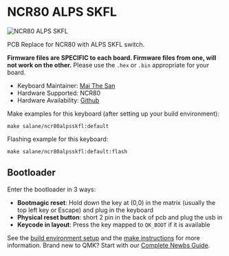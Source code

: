 # NCR80 ALPS SKFL

![NCR80 ALPS SKFL](https://i.imgur.com/X964J2P.jpeg)

 PCB Replace for NCR80 with ALPS SKFL switch.

 **Firmware files are SPECIFIC to each board. Firmware files from one, will not work on the other.** Please use the `.hex` or `.bin` appropriate for your board.

* Keyboard Maintainer: [Mai The San](https://github.com/MaiTheSan) 
* Hardware Supported: NCR80 
* Hardware Availability: [Github](https://github.com/MaiTheSan/NCR80-ALPS-SKFL)

Make examples for this keyboard (after setting up your build environment):

    make salane/ncr80alpsskfl:default

Flashing example for this keyboard:

    make salane/ncr80alpsskfl:default:flash

## Bootloader

Enter the bootloader in 3 ways:

* **Bootmagic reset**: Hold down the key at (0,0) in the matrix (usually the top left key or Escape) and plug in the keyboard
* **Physical reset button**: short 2 pin in the back of pcb and plug the usb in
* **Keycode in layout**: Press the key mapped to `QK_BOOT` if it is available

See the [build environment setup](https://docs.qmk.fm/#/getting_started_build_tools) and the [make instructions](https://docs.qmk.fm/#/getting_started_make_guide) for more information. Brand new to QMK? Start with our [Complete Newbs Guide](https://docs.qmk.fm/#/newbs).